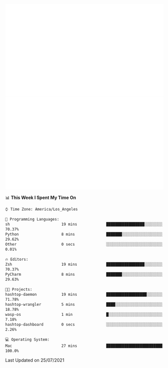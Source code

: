 <a href="https://github.com/jstrieb/github-stats">
 
![](https://github.com/evanhuang117/github-stats/blob/master/generated/overview.svg)
![](https://github.com/evanhuang117/github-stats/blob/master/generated/languages.svg)

</a>

<!--START_SECTION:waka-->
📊 **This Week I Spent My Time On** 

```text
⌚︎ Time Zone: America/Los_Angeles

💬 Programming Languages: 
sh                       19 mins             █████████████████░░░░░░░░   70.37% 
Python                   8 mins              ███████░░░░░░░░░░░░░░░░░░   29.62% 
Other                    0 secs              ░░░░░░░░░░░░░░░░░░░░░░░░░   0.01%

🔥 Editors: 
Zsh                      19 mins             █████████████████░░░░░░░░   70.37% 
PyCharm                  8 mins              ███████░░░░░░░░░░░░░░░░░░   29.63%

🐱‍💻 Projects: 
hashtop-daemon           19 mins             ██████████████████░░░░░░░   71.78% 
hashtop-wrangler         5 mins              ████░░░░░░░░░░░░░░░░░░░░░   18.78% 
wasp-os                  1 min               █░░░░░░░░░░░░░░░░░░░░░░░░   7.18% 
hashtop-dashboard        0 secs              ░░░░░░░░░░░░░░░░░░░░░░░░░   2.26%

💻 Operating System: 
Mac                      27 mins             █████████████████████████   100.0%

```


 Last Updated on 25/07/2021
<!--END_SECTION:waka-->
